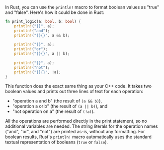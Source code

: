 In Rust, you can use the `println!` macro to format boolean values as "true" and "false". Here's how it could be done in Rust:

```rust
fn print_logic(a: bool, b: bool) {
    println!("{}", a);
    println!("and");
    println!("{}{}", a && b);
    
    println!("{}", a);
    println!("or");
    println!("{}{}", a || b);
    
    println!("{}", a);
    println!("not");
    println!("{}{}", !a);
}
```
This function does the exact same thing as your C++ code. It takes two boolean values and prints out three lines of text for each operation:
- "operation a and b" (the result of `(a && b)`),
- "operation a or b" (the result of `(a || b)`), and
- "not operation on a" (the result of `(!a)`). 

All the operations are performed directly in the print statement, so no additional variables are needed. The string literals for the operation names ("and", "or", and "not") are printed as-is, without any formatting. For boolean results, Rust's `println!` macro automatically uses the standard textual representation of booleans (`true` or `false`).

